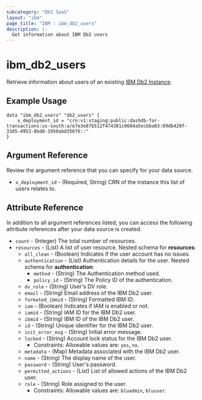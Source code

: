 ```yaml
---
subcategory: "Db2 SaaS"
layout: "ibm"
page_title: "IBM : ibm_db2_users"
description: |-
  Get information about IBM Db2 users
---
```


# ibm_db2_users

Retrieve information about users of an existing [IBM Db2 Instance](https://cloud.ibm.com/docs/Db2onCloud).

## Example Usage

```hcl
data "ibm_db2_users" "db2_users" {
	x_deployment_id = "crn:v1:staging:public:dashdb-for-transactions:us-south:a/e7e3e87b512f474381c0684a5ecbba03:69db420f-33d5-4953-8bd8-1950abd356f6::"
}
```

## Argument Reference

Review the argument reference that you can specify for your data source.

* `x_deployment_id` - (Required, String) CRN of the instance this list of users relates to.

## Attribute Reference

In addition to all argument references listed, you can access the following attribute references after your data source is created.

* `count` - (Integer) The total number of resources.
* `resources` - (List) A list of user resource.
Nested schema for **resources**:
	* `all_clean` - (Boolean) Indicates if the user account has no issues.
	* `authentication` - (List) Authentication details for the user.
	Nested schema for **authentication**:
		* `method` - (String) The Authentication method used.
		* `policy_id` - (String) The Policy ID of the authentication.
	* `dv_role` - (String) User's DV role.
	* `email` - (String) Email address of the IBM Db2 user.
	* `formated_ibmid` - (String) Formatted IBM ID.
	* `iam` - (Boolean) Indicates if IAM is enabled or not.
	* `iamid` - (String) IAM ID for the IBM Db2 user.
	* `ibmid` - (String) IBM ID of the IBM Db2 user.
	* `id` - (String) Unique identifier for the IBM Db2 user.
	* `init_error_msg` - (String) Initial error message.
	* `locked` - (String) Account lock status for the IBM Db2 user.
	  * Constraints: Allowable values are: `yes`, `no`.
	* `metadata` - (Map) Metadata associated with the IBM Db2 user.
	* `name` - (String) The display name of the user.
	* `password` - (String) User's password.
	* `permitted_actions` - (List) List of allowed actions of the IBM Db2  user.
	* `role` - (String) Role assigned to the user.
	  * Constraints: Allowable values are: `bluadmin`, `bluuser`.